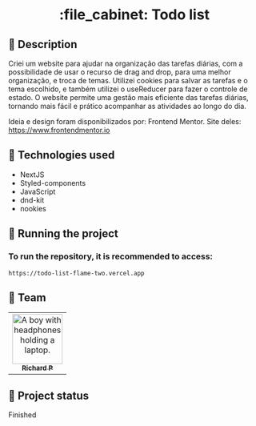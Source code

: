 <h1 align="center">:file_cabinet: Todo list</h1>

## :memo: Description
Criei um website para ajudar na organização das tarefas diárias, com a possibilidade de usar o recurso de drag and drop, para uma melhor organização, e troca de temas. Utilizei cookies para salvar as tarefas e o tema escolhido, e também utilizei o useReducer para fazer o controle de estado. O website permite uma gestão mais eficiente das tarefas diárias, tornando mais fácil e prático acompanhar as atividades ao longo do dia.

Ideia e design foram disponibilizados por: Frontend Mentor.
Site deles: https://www.frontendmentor.io

## :wrench: Technologies used
* NextJS
* Styled-components
* JavaScript
* dnd-kit
* nookies

## :rocket: Running the project
### To run the repository, it is recommended to access:
```
https://todo-list-flame-two.vercel.app
```

## :handshake: Team
<table>
  <tr>
    <td align="center">
      <a href="https://github.com/Richard-Passos">
        <img src="https://img.freepik.com/vetores-premium/desenho-de-desenho-animado-de-um-programador_29937-8176.jpg" width="100px;" alt="A boy with headphones holding a laptop."/><br>
        <sub>
          <b>Richard P</b>
        </sub>
      </a>
    </td>
  </tr>
</table>

## :dart: Project status
Finished
